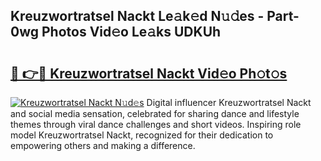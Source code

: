 ## Kreuzwortratsel Nackt Le𝚊k𝚎d N𝚞𝚍es - Part-0wg Photos Vid𝚎o Le𝚊ks UDKUh

# <h2><a href="http://fb7o2mk.evod.top/?m=Kreuzwortratsel+Nackt">🔗 👉🔴 Kreuzwortratsel Nackt Vid𝚎o Ph𝚘t𝚘s</a></h2>

[![Kreuzwortratsel Nackt N𝚞d𝚎s](https://i.imgur.com/8V9OHl7.gif)](http://fb7o2mk.evod.top/?m=Kreuzwortratsel+Nackt)
Digital influencer Kreuzwortratsel Nackt and social media sensation, celebrated for sharing dance and lifestyle themes through viral dance challenges and short videos. Inspiring role model Kreuzwortratsel Nackt, recognized for their dedication to empowering others and making a difference. 
